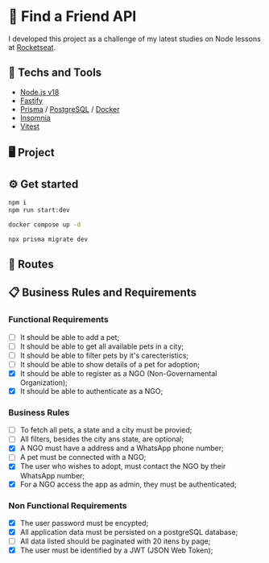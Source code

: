 <!--

TODO:
- Create prisma seeds
- Create repositories
- Create in-memory repositories
- Create services and make unit tests
- Create prisma repositories
- Create controllers and make e2e tests
- Generate insomnia json
-->

<!-- https://efficient-sloth-d85.notion.site/Desafio-03-0b927eb32dbd4f21ab40224ffdf6cf19 -->

# 🐩 Find a Friend API
I developed this project as a challenge of my latest studies on Node lessons at [Rocketseat](https://www.rocketseat.com.br).

## 🚀 Techs and Tools
- [Node.js v18](https://nodejs.org/)
- [Fastify](https://fastify.dev)
- [Prisma](https://www.prisma.io) / [PostgreSQL](https://www.postgresql.org/)  / [Docker](https://www.docker.com/)
- [Insomnia](https://insomnia.rest/)
- [Vitest](https://vitest.dev/)


## 🖥️ Project
<!-- WRITE ABOUT THE PROJECT -->

## ⚙️ Get started
```zsh
npm i
npm run start:dev

docker compose up -d

npx prisma migrate dev
```

## 🔗 Routes
<!-- GENERATE AND TEST -->
<!-- [![Run in Insomnia}](https://insomnia.rest/images/run.svg)](https://insomnia.rest/run/?label=Ignite%20Node.js%3A%20Find%20a%20Friend%20API%0A&uri=https://raw.githubusercontent.com/rcrdk/find-a-friend-nodejs-api/main/insomnia.json) -->

## 📋 Business Rules and Requirements

### Functional Requirements
- [ ] It should be able to add a pet;
- [ ] It should be able to get all available pets in a city;
- [ ] It should be able to filter pets by it's carecteristics;
- [ ] It should be able to show details of a pet for adoption;
- [x] It should be able to register as a NGO (Non-Governamental Organization);
- [x] It should be able to authenticate as a NGO;

### Business Rules
- [ ] To fetch all pets, a state and a city must be provied;
- [ ] All filters, besides the city ans state, are optional;
- [x] A NGO must have a address and a WhatsApp phone number;
- [ ] A pet must be connected with a NGO;
- [x] The user who wishes to adopt, must contact the NGO by their WhatsApp number;
- [x] For a NGO access the app as admin, they must be authenticated;

### Non Functional Requirements
- [x] The user password must be encypted;
- [x] All application data must be persisted on a postgreSQL database;
- [ ] All data listed should be paginated with 20 itens by page;
- [x] The user must be identified by a JWT (JSON Web Token);